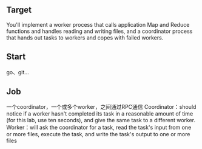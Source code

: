 ## Target
You'll implement a worker process that calls application Map and Reduce functions and handles reading and writing files, 
and a coordinator process that hands out tasks to workers and copes with failed workers.

## Start 
go、git...

## Job
一个coordinator，一个或多个worker，之间通过RPC通信
Coordinator：should notice if a worker hasn't completed its task in a reasonable amount of time (for this lab, use ten seconds), and give the same task to a different worker.
Worker：will ask the coordinator for a task, read the task's input from one or more files, execute the task, and write the task's output to one or more files
